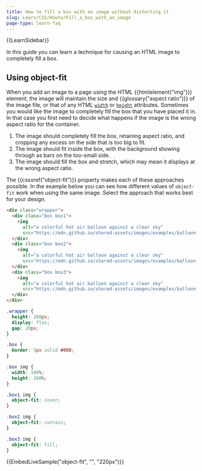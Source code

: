```yaml
---
title: How to fill a box with an image without distorting it
slug: Learn/CSS/Howto/Fill_a_box_with_an_image
page-type: learn-faq
---
```


{{LearnSidebar}}

In this guide you can learn a technique for causing an HTML image to completely fill a box.

## Using object-fit

When you add an image to a page using the HTML {{htmlelement("img")}} element, the image will maintain the size and {{glossary("aspect ratio")}} of the image file, or that of any HTML [`width`](/en-US/docs/Web/HTML/Element/img#width) or [`height`](/en-US/docs/Web/HTML/Element/img#height) attributes. Sometimes you would like the image to completely fill the box that you have placed it in. In that case you first need to decide what happens if the image is the wrong aspect ratio for the container.

1. The image should completely fill the box, retaining aspect ratio, and cropping any excess on the side that is too big to fit.
2. The image should fit inside the box, with the background showing through as bars on the too-small side.
3. The image should fill the box and stretch, which may mean it displays at the wrong aspect ratio.

The {{cssxref("object-fit")}} property makes each of these approaches possible. In the example below you can see how different values of `object-fit` work when using the same image. Select the approach that works best for your design.

```html live-sample___object-fit
<div class="wrapper">
  <div class="box box1">
    <img
      alt="a colorful hot air balloon against a clear sky"
      src="https://mdn.github.io/shared-assets/images/examples/balloon.jpg" />
  </div>
  <div class="box box2">
    <img
      alt="a colorful hot air balloon against a clear sky"
      src="https://mdn.github.io/shared-assets/images/examples/balloon.jpg" />
  </div>
  <div class="box box3">
    <img
      alt="a colorful hot air balloon against a clear sky"
      src="https://mdn.github.io/shared-assets/images/examples/balloon.jpg" />
  </div>
</div>
```

```css live-sample___object-fit
.wrapper {
  height: 200px;
  display: flex;
  gap: 20px;
}

.box {
  border: 5px solid #000;
}

.box img {
  width: 100%;
  height: 100%;
}

.box1 img {
  object-fit: cover;
}

.box2 img {
  object-fit: contain;
}

.box3 img {
  object-fit: fill;
}
```

{{EmbedLiveSample("object-fit", "", "220px")}}
